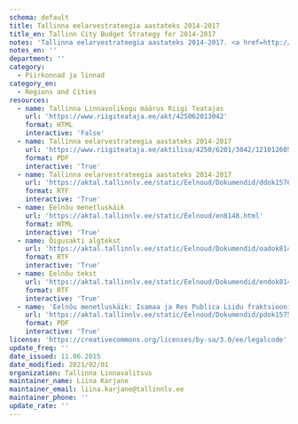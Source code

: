 ```yaml
---
schema: default
title: Tallinna eelarvestrateegia aastateks 2014-2017
title_en: Tallinn City Budget Strategy for 2014-2017
notes: 'Tallinna eelarvestrateegia aastateks 2014-2017. <a href=http://www.tallinn.ee/eelarve>Tallinna eelarved</a>.'
notes_en: ''
department: ''
category:
  - Piirkonnad ja linnad
category_en:
  - Regions and Cities
resources:
  - name: Tallinna Linnavolikogu määrus Riigi Teatajas
    url: 'https://www.riigiteataja.ee/akt/425062013042'
    format: HTML
    interactive: 'False'
  - name: Tallinna eelarvestrateegia aastateks 2014-2017
    url: 'https://www.riigiteataja.ee/aktilisa/4250/6201/3042/1210126051.attachment.pdf'
    format: PDF
    interactive: 'True'
  - name: Tallinna eelarvestrateegia aastateks 2014-2017
    url: 'https://aktal.tallinnlv.ee/static/Eelnoud/Dokumendid/ddok15767.rtf'
    format: RTF
    interactive: 'True'
  - name: Eelnõu menetluskäik
    url: 'https://aktal.tallinnlv.ee/static/Eelnoud/en8148.html'
    format: HTML
    interactive: 'True'
  - name: Õigusakti algtekst
    url: 'https://aktal.tallinnlv.ee/static/Eelnoud/Dokumendid/oadok8148.rtf'
    format: RTF
    interactive: 'True'
  - name: Eelnõu tekst
    url: 'https://aktal.tallinnlv.ee/static/Eelnoud/Dokumendid/endok8148.rtf'
    format: RTF
    interactive: 'True'
  - name: 'Eelnõu menetluskäik: Isamaa ja Res Publica Liidu fraktsiooni esimees Toivo Jürgenson: Muudatusettepanek'
    url: 'https://aktal.tallinnlv.ee/static/Eelnoud/Dokumendid/pdok15759.pdf'
    format: PDF
    interactive: 'True'
license: 'https://creativecommons.org/licenses/by-sa/3.0/ee/legalcode'
update_freq: ''
date_issued: 11.06.2015
date_modified: 2021/02/01
organization: Tallinna Linnavalitsus
maintainer_name: Liina Karjane
maintainer_email: liina.karjane@tallinnlv.ee
maintainer_phone: ''
update_rate: ''
---
```

